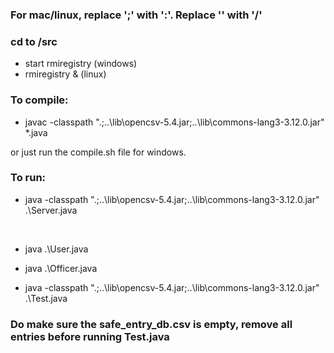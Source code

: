
### For mac/linux, replace ';' with ':'. Replace '\' with '/'</br>

### cd to /src </br>

- start rmiregistry (windows)
- rmiregistry  & (linux)

### To compile: </br>

- javac -classpath ".;..\lib\opencsv-5.4.jar;..\lib\commons-lang3-3.12.0.jar" *.java </br> 

or just run the compile.sh file for windows. </br>

### To run: </br>

- java -classpath ".;..\lib\opencsv-5.4.jar;..\lib\commons-lang3-3.12.0.jar" .\Server.java
 </br>

- java .\User.java </br>

- java .\Officer.java </br>

- java -classpath ".;..\lib\opencsv-5.4.jar;..\lib\commons-lang3-3.12.0.jar" .\Test.java </br>

### Do make sure the safe_entry_db.csv is empty, remove all entries before running Test.java